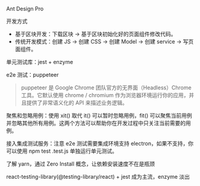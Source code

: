 Ant Design Pro

开发方式
* 基于区块开发：下载区块 -> 基于区块初始化好的页面组件修改代码。
* 传统开发模式：创建 JS -> 创建 CSS -> 创建 Model -> 创建 service -> 写页面组件。

单元测试库：jest + enzyme

e2e 测试：puppeteer

> puppeteer 是 Google Chrome 团队官方的无界面（Headless）Chrome 工具。它默认使用 chrome / chromium 作为浏览器环境运行你的应用，并且提供了非常语义化的 API 来描述业务逻辑。

聚焦和忽略用例：使用 xit() 取代 it() 可以暂时忽略用例，fit() 可以聚焦当前用例并忽略其他所有用例。这两个方法可以帮助你在开发过程中只关注当前需要的用例。

接入集成测试服务：注意 e2e 测试需要集成环境支持 electron，如果不支持，你可以使用 npm test .test.js 单独运行单元测试。

了解 yarn，通过 Zero Install 概念，让依赖安装速度不在是瓶颈

react-testing-library(@testing-library/react) + jest 成为主流，enzyme 淡出